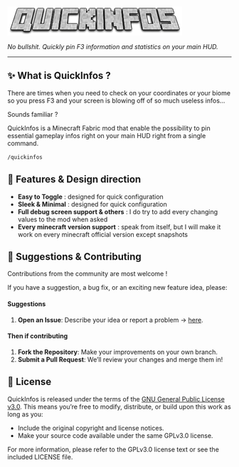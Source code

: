 ![QuickInfos](./docs/logo.png)

_No bullshit. Quickly pin F3 information and statistics on your main HUD._

---


## ✨ What is QuickInfos ?

There are times when you need to check on your coordinates or your biome so you press F3 and your screen is blowing off of so much useless infos...

Sounds familiar ?

QuickInfos is a Minecraft Fabric mod that enable the possibility to pin essential gameplay infos right on your main HUD right from a single command.

```cmd
/quickinfos
```

## 🚀 Features & Design direction

- **Easy to Toggle** : designed for quick configuration
- **Sleek & Minimal** : designed for quick configuration
- **Full debug screen support & others** : I do try to add every changing values to the mod when asked
- **Every minecraft version support** : speak from itself, but I will make it work on every minecraft official version except snapshots

## 🤝 Suggestions & Contributing
Contributions from the community are most welcome ! 

If you have a suggestion, a bug fix, or an exciting new feature idea, please:

#### Suggestions

1. **Open an Issue**: Describe your idea or report a problem -> [here](https://github.com/Hugo-CASTELL/quickinfos/issues).

#### Then if contributing

1. **Fork the Repository**: Make your improvements on your own branch.
2. **Submit a Pull Request**: We’ll review your changes and merge them in!

## 📄 License
QuickInfos is released under the terms of the [GNU General Public License v3.0](./LICENSE). This means you’re free to modify, distribute, or build upon this work as long as you:

- Include the original copyright and license notices.
- Make your source code available under the same GPLv3.0 license.

For more information, please refer to the GPLv3.0 license text or see the included LICENSE file.